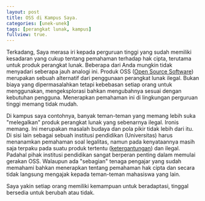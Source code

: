 ```yaml
---
layout: post
title: OSS di Kampus Saya.
categories: [unek-unek]
tags: [perangkat lunak, kampus]
fullview: true.
---
```


Terkadang, Saya merasa iri kepada perguruan tinggi yang sudah memiliki kesadaran yang cukup tentang pemahaman terhadap hak cipta, terutama untuk produk perangkat lunak. Beberapa dari Anda mungkin tidak menyadari seberapa jauh analogi ini. Produk OSS ([Open Source Software](http://opensource.org/)) merupakan sebuah alternatif dari penggunaan perangkat lunak ilegal. Bukan biaya yang dipermasalahkan tetapi kebebasan setiap orang untuk menggunakan, mengeksplorasi bahkan mengubahnya sesuai dengan kebutuhan pengguna. Menerapkan pemahaman ini di lingkungan perguruan tinggi memang tidak mudah.

Di kampus saya contohnya, banyak teman-teman yang memang lebih suka "melegalkan" produk perangkat lunak yang sebenarnya ilegal. Ironis memang. Ini merupakan masalah budaya dan pola pikir tidak lebih dari itu. Di sisi lain sebagai sebuah institusi pendidikan (Universitas) harus menanamkan pemahaman soal legalitas, namun pada kenyataannya masih saja terpaku pada suatu produk tertentu ([ketergantungan](http://blog.mahasiswasederhana.com/tips-mengurangi-ketergantungan)) dan ilegal. Padahal pihak institusi pendidikan sangat berperan penting dalam memulai gerakan OSS. Walaupun ada "sebagian" tenaga pengajar yang sudah memahami bahkan menerapkan tentang pemahaman hak cipta dan secara tidak langsung mengajak kepada teman-teman mahasiswa yang lain.

Saya yakin setiap orang memiliki kemampuan untuk beradaptasi, tinggal bersedia untuk berubah atau tidak.
